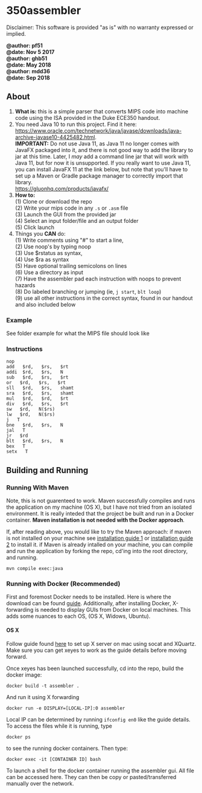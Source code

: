 # 350assembler

Disclaimer: This software is provided "as is" with no warranty expressed or implied.

**@author: pf51**  
**@date: Nov 5 2017**  
**@author: ghb51**  
**@date: May 2018**  
**@author: mdd36**  
**@date: Sep 2018**  


## About

1. **What is:** this is a simple parser that converts MIPS code into machine code using the ISA provided in the Duke ECE350 handout.
2. You need Java 10 to run this project. Find it here: https://www.oracle.com/technetwork/java/javase/downloads/java-archive-javase10-4425482.html.   
**IMPORTANT:** Do not use Java 11, as Java 11 no longer comes with JavaFX packaged into it, and there is not good way to add the library to jar at this time. Later, I *may* add a command line jar that will work with Java 11, but for now it is unsupported. If you really want to use Java 11, you can install JavaFX 11 at the link below, but note that you'll have to set up a Maven or Gradle package manager to correctly import that library.  
https://gluonhq.com/products/javafx/
3. **How to:**   
(1) Clone or download the repo  
(2) Write your mips code in any `.s` or `.asm` file   
(3) Launch the GUI from the provided jar  
(4) Select an input folder/file and an output folder  
(5) Click launch
4. Things you **CAN** do:  
(1) Write comments using "#" to start a line,  
(2) Use noop's by typing noop  
(3) Use $rstatus as syntax,  
(4) Use $ra as syntax  
(5) Have optional trailing semicolons on lines  
(6) Use a directory as input  
(7) Have the assembler pad each instruction with noops to prevent hazards  
(8) Do labeled branching or jumping (ie, `j start`, `blt loop`)  
(9) use all other instructions in the correct syntax, found in our handout and also included below 

### Example
See folder example for what the MIPS file should look like

### Instructions

    nop
    add   $rd,   $rs,   $rt
    addi  $rd,   $rs,   N
    sub   $rd,   $rs,   $rt
    or   $rd,   $rs,   $rt
    sll   $rd,   $rs,   shamt
    sra   $rd,   $rs,   shamt
    mul   $rd,   $rd,   $rt
    div   $rd,   $rs,   $rt
    sw   $rd,   N($rs)
    lw   $rd,   N($rs)
    j   T
    bne   $rd,   $rs,   N
    jal   T
    jr   $rd
    blt   $rd,   $rs,   N
    bex   T
    setx   T

## Building and Running

### Running With Maven

Note, this is not guarenteed to work. Maven successfully compiles and runs the application on my machine (OS X), but I have not tried from an isolated environment. It is really inteded that the project be built and run in a Docker container. **Maven installation is not needed with the Docker approach**.

If, after reading above, you would like to try the Maven approach: if maven is not installed on your machine see [installation guide 1](https://www.baeldung.com/install-maven-on-windows-linux-mac) or [installation guide 2](https://maven.apache.org/install.html) to install it. if Maven is already intalled on your machine, you can compile and run the application by forking the repo, cd'ing into the root directory, and running.

```mvn compile exec:java```

### Running with Docker (Recommended)

First and foremost Docker needs to be installed. Here is where the download can be found [guide](https://docs.docker.com/v17.09/engine/installation/). Additionally, after installing Docker, X-forwarding is needed to display GUIs from Docker on local machines. This adds some nuances to each OS, (OS X, Widows, Ubuntu).

#### OS X

Follow guide found [here](https://cntnr.io/running-guis-with-docker-on-mac-os-x-a14df6a76efc) to set up X server on mac using socat and XQuartz. Make sure you can get xeyes to work as the guide details before moving forward. 

Once xeyes has been launched successfully, cd into the repo, build the docker image:

```docker build -t assembler .```

And run it using X forwarding

```docker run -e DISPLAY=[LOCAL-IP]:0 assembler```

Local IP can be determined by running ```ifconfig en0``` like the guide details. To access the files while it is running, type 

```docker ps```

to see the running docker containers. Then type:

```docker exec -it [CONTAINER ID] bash```

To launch a shell for the docker container running the assembler gui. All file can be accessed here. They can then be copy or pasted/transferred manually over the network.

